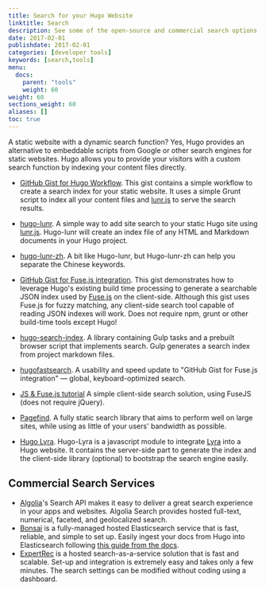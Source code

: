 ```yaml
---
title: Search for your Hugo Website
linktitle: Search
description: See some of the open-source and commercial search options for your newly created Hugo website.
date: 2017-02-01
publishdate: 2017-02-01
categories: [developer tools]
keywords: [search,tools]
menu:
  docs:
    parent: "tools"
    weight: 60
weight: 60
sections_weight: 60
aliases: []
toc: true
---
```


A static website with a dynamic search function? Yes, Hugo provides an alternative to embeddable scripts from Google or other search engines for static websites. Hugo allows you to provide your visitors with a custom search function by indexing your content files directly.

* [GitHub Gist for Hugo Workflow](https://gist.github.com/sebz/efddfc8fdcb6b480f567). This gist contains a simple workflow to create a search index for your static website. It uses a simple Grunt script to index all your content files and [lunr.js](https://lunrjs.com/) to serve the search results.

* [hugo-lunr](https://www.npmjs.com/package/hugo-lunr). A simple way to add site search to your static Hugo site using [lunr.js](https://lunrjs.com/). Hugo-lunr will create an index file of any HTML and Markdown documents in your Hugo project.
* [hugo-lunr-zh](https://www.npmjs.com/package/hugo-lunr-zh). A bit like Hugo-lunr, but Hugo-lunr-zh can help you separate the Chinese keywords.
* [GitHub Gist for Fuse.js integration](https://gist.github.com/eddiewebb/735feb48f50f0ddd65ae5606a1cb41ae). This gist demonstrates how to leverage Hugo's existing build time processing to generate a searchable JSON index used by [Fuse.js](https://fusejs.io/) on the client-side. Although this gist uses Fuse.js for fuzzy matching, any client-side search tool capable of reading JSON indexes will work. Does not require npm, grunt or other build-time tools except Hugo!
* [hugo-search-index](https://www.npmjs.com/package/hugo-search-index). A library containing Gulp tasks and a prebuilt browser script that implements search. Gulp generates a search index from project markdown files.
* [hugofastsearch](https://gist.github.com/cmod/5410eae147e4318164258742dd053993). A usability and speed update to "GitHub Gist for Fuse.js integration" — global, keyboard-optimized search.
* [JS & Fuse.js tutorial](https://makewithhugo.com/add-search-to-a-hugo-site/) A simple client-side search solution, using FuseJS (does not require jQuery).
* [Pagefind](https://github.com/cloudcannon/pagefind). A fully static search library that aims to perform well on large sites, while using as little of your users' bandwidth as possible.
* [Hugo Lyra](https://github.com/paolomainardi/hugo-lyra). Hugo-Lyra is a javascript module to integrate [Lyra](https://github.com/LyraSearch/lyra) into a Hugo website. It contains the server-side part to generate the index and the client-side library (optional) to bootstrap the search engine easily.

## Commercial Search Services

* [Algolia](https://www.algolia.com/)'s Search API makes it easy to deliver a great search experience in your apps and websites. Algolia Search provides hosted full-text, numerical, faceted, and geolocalized search.
* [Bonsai](https://www.bonsai.io) is a fully-managed hosted Elasticsearch service that is fast, reliable, and simple to set up. Easily ingest your docs from Hugo into Elasticsearch following [this guide from the docs](https://docs.bonsai.io/docs/hugo).
* [ExpertRec](https://www.expertrec.com/) is a hosted search-as-a-service solution that is fast and scalable. Set-up and integration is extremely easy and takes only a few minutes. The search settings can be modified without coding using a dashboard.
